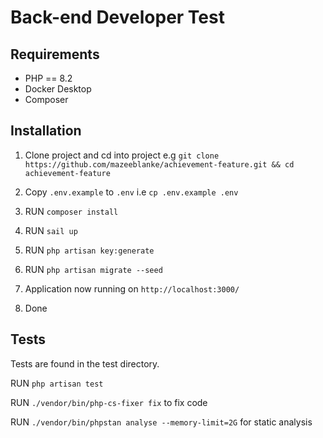 # Back-end Developer Test

## Requirements
 - PHP == 8.2
 - Docker Desktop
 - Composer 

## Installation

1. Clone project and cd into project e.g `git clone https://github.com/mazeeblanke/achievement-feature.git && cd achievement-feature`

2. Copy `.env.example` to `.env` i.e `cp .env.example .env`

3. RUN `composer install`

4. RUN `sail up`

5. RUN `php artisan key:generate`

6. RUN `php artisan migrate --seed`

7. Application now running on `http://localhost:3000/`

8. Done


## Tests

Tests are found in the test directory.

RUN `php artisan test`

RUN `./vendor/bin/php-cs-fixer fix` to fix code

RUN `./vendor/bin/phpstan analyse --memory-limit=2G` for static analysis
